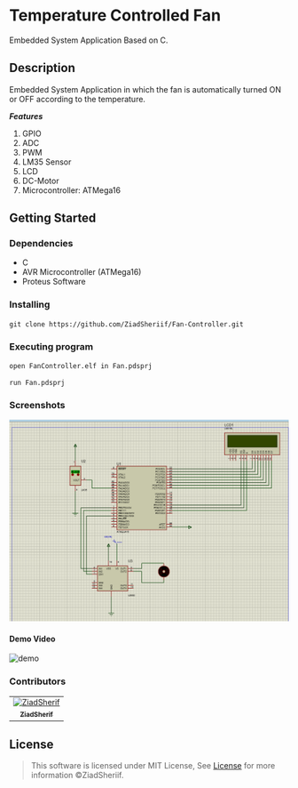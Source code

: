 # Temperature Controlled Fan

Embedded System Application Based on C.

## Description

 Embedded System Application in which the fan is automatically turned ON or OFF according to the temperature.

 ***Features***

1. GPIO  
2. ADC
3. PWM
4. LM35 Sensor
5. LCD
6. DC-Motor
7. Microcontroller: ATMega16

## Getting Started

### Dependencies

* C
* AVR Microcontroller (ATMega16)
* Proteus Software 

### Installing

```
git clone https://github.com/ZiadSheriif/Fan-Controller.git 
```
### Executing program

```
open FanController.elf in Fan.pdsprj
```
```
run Fan.pdsprj
```

### Screenshots

![main](media/view.png)

#### Demo Video
![demo](media/CF.gif)

### Contributors

<table>
<tr>
<td align="center">
<a href="https://github.com/ZiadSheriif" target="_black">
<img src="https://avatars.githubusercontent.com/u/78238570?s=400&u=1f78e959d28bd83d089c054631369723f9309b20&v=4" width="150px;" alt="ZiadSherif"/><br /><sub><b>ZiadSherif</b></sub></a><br />
</td>
</tr>
 </table>

## License <a name="license"></a>

> This software is licensed under MIT License,
> See [License](https://github.com/ZiadSheriif/Fan-Controller/blob/master/license) for more information ©ZiadSheriif.
